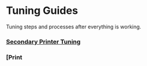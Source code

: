 # Tuning Guides

Tuning steps and processes after everything is working.

### [Secondary Printer Tuning](./secondary_printer_tuning.md)
### [Print
